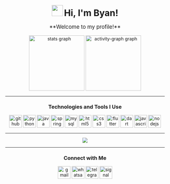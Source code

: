<p align="center">
  <img src="https://raw.githubusercontent.com/marcos-inja/marcos-inja/main/gifs/hi.gif" width="35px"> 
  <span style="font-size: 2em; font-weight: bold;">Hi, I'm Byan!</span>
</p>

<p align="center" style="font-size: 1.2em;">**Welcome to my profile!**</p>

<div align="center">
  <img src="https://github-readme-stats.vercel.app/api?username=BryanAyalaL&hide_title=false&hide_rank=false&show_icons=true&include_all_commits=true&count_private=true&disable_animations=false&theme=dark&locale=en&hide_border=true&order=1" height="175" alt="stats graph" />
  <img src="https://github-readme-activity-graph.vercel.app/graph?username=BryanAyalaL&radius=15&theme=github-dark&area=true&order=5&hide_title=false&hide_border=true" height="175" alt="activity-graph graph" />
</div>

<hr>

<h3 align="center">Technologies and Tools I Use</h3>

<div align="center">
  <img src="https://cdn.jsdelivr.net/gh/devicons/devicon/icons/github/github-original-wordmark.svg" height="40" alt="github logo" />
  <img src="https://cdn.jsdelivr.net/gh/devicons/devicon/icons/python/python-original.svg" height="40" alt="python logo" />
  <img src="https://cdn.jsdelivr.net/gh/devicons/devicon/icons/java/java-original.svg" height="40" alt="java logo" />
  <img src="https://cdn.jsdelivr.net/gh/devicons/devicon/icons/spring/spring-original.svg" height="40" alt="spring logo" />
  <img src="https://cdn.jsdelivr.net/gh/devicons/devicon/icons/mysql/mysql-original.svg" height="40" alt="mysql logo" />
  <img src="https://cdn.jsdelivr.net/gh/devicons/devicon/icons/html5/html5-plain.svg" height="40" alt="html5 logo" />
  <img src="https://cdn.jsdelivr.net/gh/devicons/devicon/icons/css3/css3-plain.svg" height="40" alt="css3 logo" />
  <img src="https://cdn.jsdelivr.net/gh/devicons/devicon/icons/flutter/flutter-original.svg" height="40" alt="flutter logo" />
  <img src="https://cdn.jsdelivr.net/gh/devicons/devicon/icons/dart/dart-original.svg" height="40" alt="dart logo" />
  <img src="https://cdn.jsdelivr.net/gh/devicons/devicon/icons/javascript/javascript-plain.svg" height="40" alt="javascript logo" />
  <img src="https://cdn.jsdelivr.net/gh/devicons/devicon/icons/nodejs/nodejs-original.svg" height="40" alt="nodejs logo" />
</div>

<hr>

<p align="center">
  <img src="https://profile-counter.glitch.me/BryanAyalaL/count.svg?" />
</p>

<hr>

<h3 align="center">Connect with Me</h3>
<div align="center">
  <img src="https://img.shields.io/static/v1?message=Gmail&logo=gmail&label=&color=D14836&logoColor=white&style=for-the-badge" height="40" alt="gmail logo" />
  <img src="https://img.shields.io/static/v1?message=Whatsapp&logo=whatsapp&label=&color=25D366&logoColor=white&style=for-the-badge" height="40" alt="whatsapp logo" />
  <img src="https://img.shields.io/static/v1?message=Telegram&logo=telegram&label=&color=2CA5E0&logoColor=white&style=for-the-badge" height="40" alt="telegram logo" />
  <img src="https://img.shields.io/static/v1?message=Signal&logo=signal&label=&color=039BE5&logoColor=white&style=for-the-badge" height="40" alt="signal logo" />
</div>
